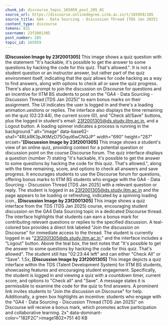 ```yaml
---
chunk_id: discourse_topic_165959_post_285_01
source_url: https://discourse.onlinedegree.iitm.ac.in/t/165959/285
source_title: GA4 - Data Sourcing - Discussion Thread [TDS Jan 2025]
content_type: discourse
tokens: 831
username: 23f2001305
post_number: 285
topic_id: 165959
---
```


**[Discussion Image by 23f2001305]** This image shows a quiz question with the statement "It's hackable, it's possible to get the answer to some questions by hacking the code for this quiz. That's allowed.". It is not a student question or an instructor answer, but rather part of the quiz environment itself, indicating that the quiz allows for code hacking as a way to find answers, along with options to check all or save the quiz progress. There's also a prompt to join the discussion on Discourse for questions and an incentive for IITM BS students to post on the "GA4 - Data Sourcing - Discussion Thread [TDS Jan 2025]" to earn bonus marks on their assignment. The UI indicates the user is logged in and there's a loading animation.uestions or replies. The interface also displays the time remaining on the quiz (02:23:44), the current score (0), and "Check all/Save" buttons, plus the logged in student's email: 23f2001305@ds.study.iitm.ac.in, and a Logout button. A loading spinner indicates a process is running in the background." alt="image" data-base62-sha1="4RLkRK3pJKtMzD75OquI6wCNQJP" width="690" height="287" srcset="**[Discussion Image by 23f2001305]** This image shows a student's view of an online quiz, providing context for a potential question or discussion point on the course Discourse forum. The quiz interface displays a question (number 7) stating "it's hackable, it's possible to get the answer to some questions by hacking the code for this quiz. That's allowed.", along with the time remaining, score, and options to check all answers and save progress. It encourages students to use the Discourse forum for questions, offering bonus marks to IITM BS students who engage with the GA4 - Data Sourcing - Discussion Thread [TDS Jan 2025] with a relevant question or reply. The student is logged in as 23f2001305@ds.study.iitm.ac.in and the page appears to be loading or refreshing, indicated by a spinning loading icon., **[Discussion Image by 23f2001305]** This image shows a quiz interface from the TDS (TDS Jan 2025) course, encouraging student discussion on the GA4 Data Sourcing topic in a dedicated Discourse thread. The interface highlights that students can earn a bonus mark for contributing relevant questions or replies to the specified discussion. A teal-colored box provides a direct link labeled "Join the discussion on Discourse" for immediate access to the thread. The student is currently logged in as "23f2001305@ds.study.iitm.ac.in," and the interface includes a "Logout" button. Above the teal box, the text notes that "It's possible to get the answer to some questions by hacking the code for this quiz. That's allowed". The student still has "02:23:44 left" and can either "Check All" or "Save". 1.5x, **[Discussion Image by 23f2001305]** This image depicts a quiz interface within the TDS (Talent Development System) for IITM BS students, showcasing features and encouraging student engagement. Specifically, the student is logged in and viewing a quiz with a countdown timer, current score, and options to "Check all" and "Save". A message states it is permissible to examine the code for the quiz to find answers. A prominent link invites students to "Join the discussion on Discourse" for help. Additionally, a green box highlights an incentive: students who engage with the "GA4 - Data Sourcing - Discussion Thread [TDS Jan 2025]" on Discourse will receive a bonus mark, which promotes active participation and collaborative learning. 2x" data-dominant-color="182F2C">image1802×751 40 KB
